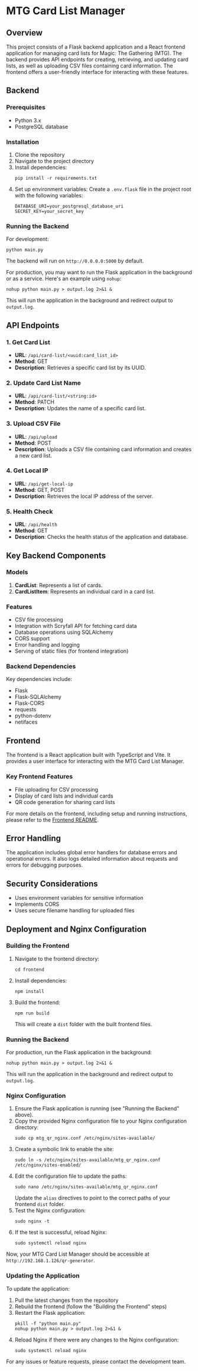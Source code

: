 # MTG Card List Manager

## Overview
This project consists of a Flask backend application and a React frontend application for managing card lists for Magic: The Gathering (MTG). The backend provides API endpoints for creating, retrieving, and updating card lists, as well as uploading CSV files containing card information. The frontend offers a user-friendly interface for interacting with these features.

## Backend

### Prerequisites
- Python 3.x
- PostgreSQL database

### Installation
1. Clone the repository
2. Navigate to the project directory
3. Install dependencies:
   ```
   pip install -r requirements.txt
   ```
4. Set up environment variables:
   Create a `.env.flask` file in the project root with the following variables:
   ```
   DATABASE_URI=your_postgresql_database_uri
   SECRET_KEY=your_secret_key
   ```

### Running the Backend
For development:
```
python main.py
```
The backend will run on `http://0.0.0.0:5000` by default.

For production, you may want to run the Flask application in the background or as a service. Here's an example using `nohup`:
```
nohup python main.py > output.log 2>&1 &
```
This will run the application in the background and redirect output to `output.log`.

## API Endpoints

### 1. Get Card List
- **URL**: `/api/card-list/<uuid:card_list_id>`
- **Method**: GET
- **Description**: Retrieves a specific card list by its UUID.

### 2. Update Card List Name
- **URL**: `/api/card-list/<string:id>`
- **Method**: PATCH
- **Description**: Updates the name of a specific card list.

### 3. Upload CSV File
- **URL**: `/api/upload`
- **Method**: POST
- **Description**: Uploads a CSV file containing card information and creates a new card list.

### 4. Get Local IP
- **URL**: `/api/get-local-ip`
- **Method**: GET, POST
- **Description**: Retrieves the local IP address of the server.

### 5. Health Check
- **URL**: `/api/health`
- **Method**: GET
- **Description**: Checks the health status of the application and database.

## Key Backend Components

### Models
1. **CardList**: Represents a list of cards.
2. **CardListItem**: Represents an individual card in a card list.

### Features
- CSV file processing
- Integration with Scryfall API for fetching card data
- Database operations using SQLAlchemy
- CORS support
- Error handling and logging
- Serving of static files (for frontend integration)

### Backend Dependencies
Key dependencies include:
- Flask
- Flask-SQLAlchemy
- Flask-CORS
- requests
- python-dotenv
- netifaces

## Frontend

The frontend is a React application built with TypeScript and Vite. It provides a user interface for interacting with the MTG Card List Manager.

### Key Frontend Features
- File uploading for CSV processing
- Display of card lists and individual cards
- QR code generation for sharing card lists

For more details on the frontend, including setup and running instructions, please refer to the [Frontend README](./frontend/README.md).

## Error Handling
The application includes global error handlers for database errors and operational errors. It also logs detailed information about requests and errors for debugging purposes.

## Security Considerations
- Uses environment variables for sensitive information
- Implements CORS
- Uses secure filename handling for uploaded files

## Deployment and Nginx Configuration

### Building the Frontend
1. Navigate to the frontend directory:
   ```
   cd frontend
   ```
2. Install dependencies:
   ```
   npm install
   ```
3. Build the frontend:
   ```
   npm run build
   ```
   This will create a `dist` folder with the built frontend files.

### Running the Backend
For production, run the Flask application in the background:
```
nohup python main.py > output.log 2>&1 &
```
This will run the application in the background and redirect output to `output.log`.

### Nginx Configuration
1. Ensure the Flask application is running (see "Running the Backend" above).
2. Copy the provided Nginx configuration file to your Nginx configuration directory:
   ```
   sudo cp mtg_qr_nginx.conf /etc/nginx/sites-available/
   ```
3. Create a symbolic link to enable the site:
   ```
   sudo ln -s /etc/nginx/sites-available/mtg_qr_nginx.conf /etc/nginx/sites-enabled/
   ```
4. Edit the configuration file to update the paths:
   ```
   sudo nano /etc/nginx/sites-available/mtg_qr_nginx.conf
   ```
   Update the `alias` directives to point to the correct paths of your frontend `dist` folder.
5. Test the Nginx configuration:
   ```
   sudo nginx -t
   ```
6. If the test is successful, reload Nginx:
   ```
   sudo systemctl reload nginx
   ```

Now, your MTG Card List Manager should be accessible at `http://192.168.1.126/qr-generator`.

### Updating the Application
To update the application:
1. Pull the latest changes from the repository
2. Rebuild the frontend (follow the "Building the Frontend" steps)
3. Restart the Flask application:
   ```
   pkill -f "python main.py"
   nohup python main.py > output.log 2>&1 &
   ```
4. Reload Nginx if there were any changes to the Nginx configuration:
   ```
   sudo systemctl reload nginx
   ```

For any issues or feature requests, please contact the development team.
